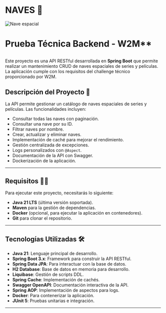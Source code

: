#  **NAVES 🚀**

![Nave espacial](https://media2.giphy.com/media/v1.Y2lkPTc5MGI3NjExZWdsM3B2YnhjYmF5ZzU0YWY0cnNhcnd1NGl1dXA1dGUzZzNpN3A3YSZlcD12MV9pbnRlcm5hbF9naWZfYnlfaWQmY3Q9cw/sKeCondWadIiyKR4Hq/giphy.gif)

# Prueba Técnica Backend - W2M**

## 

Este proyecto es una API RESTful desarrollada en **Spring Boot** que permite realizar un mantenimiento CRUD de naves espaciales de series y películas. La aplicación cumple con los requisitos del challenge técnico proporcionado por W2M.


## **Descripción del Proyecto 📃**

La API permite gestionar un catálogo de naves espaciales de series y películas. Las funcionalidades incluyen:

- Consultar todas las naves con paginación.
- Consultar una nave por su ID.
- Filtrar naves por nombre.
- Crear, actualizar y eliminar naves.
- Implementación de caché para mejorar el rendimiento.
- Gestión centralizada de excepciones.
- Logs personalizados con `@Aspect`.
- Documentación de la API con Swagger.
- Dockerización de la aplicación.

---

## **Requisitos 👷‍♂️**

Para ejecutar este proyecto, necesitarás lo siguiente:

- **Java 21 LTS** (última versión soportada).
- **Maven** para la gestión de dependencias.
- **Docker** (opcional, para ejecutar la aplicación en contenedores).
- **Git** para clonar el repositorio.

---

## **Tecnologías Utilizadas 🛠️**

- **Java 21**: Lenguaje principal de desarrollo.
- **Spring Boot 3.x**: Framework para construir la API RESTful.
- **Spring Data JPA**: Para interactuar con la base de datos.
- **H2 Database**: Base de datos en memoria para desarrollo.
- **Liquibase**: Gestión de scripts DDL.
- **Spring Cache**: Implementación de cachés.
- **Swagger OpenAPI**: Documentación interactiva de la API.
- **Spring AOP**: Implementación de aspectos para logs.
- **Docker**: Para contenerizar la aplicación.
- **JUnit 5**: Pruebas unitarias e integración.

---

